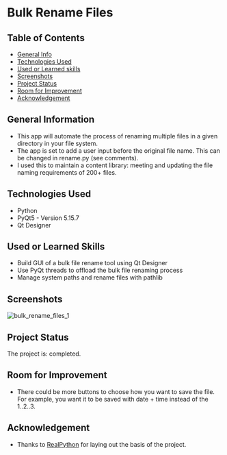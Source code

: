 # Bulk Rename Files

## Table of Contents
* [General Info](#general-information)
* [Technologies Used](#technologies-used)
* [Used or Learned skills](#used-or-learned-skills)
* [Screenshots](#screenshots)
* [Project Status](#project-status)
* [Room for Improvement](#room-for-improvement)
* [Acknowledgement](#acknowledgement)

## General Information
- This app will automate the process of renaming multiple files in a given directory in your file system. 
- The app is set to add a user input before the original file name. This can be changed in rename.py (see comments).
- I used this to maintain a content library: meeting and updating the file naming requirements of 200+ files.


## Technologies Used
- Python
- PyQt5 - Version 5.15.7
- Qt Designer 

## Used or Learned Skills
- Build GUI of a bulk file rename tool using Qt Designer
- Use PyQt threads to offload the bulk file renaming process
- Manage system paths and rename files with pathlib

## Screenshots
![bulk_rename_files_1](https://user-images.githubusercontent.com/22345585/191315966-6138a0e8-7a8d-47d5-9363-37a288f75243.gif)

## Project Status
The project is: completed.

## Room for Improvement
- There could be more buttons to choose how you want to save the file. For example, you want it to be saved with date + time instead of the 1..2..3.

## Acknowledgement
- Thanks to [RealPython](https://realpython.com/bulk-file-rename-tool-python/#step-2-create-the-pyqt-skeleton-application) for laying out the basis of the project.
